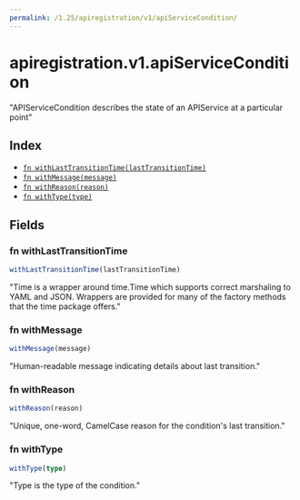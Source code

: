 ```yaml
---
permalink: /1.25/apiregistration/v1/apiServiceCondition/
---
```


# apiregistration.v1.apiServiceCondition

"APIServiceCondition describes the state of an APIService at a particular point"

## Index

* [`fn withLastTransitionTime(lastTransitionTime)`](#fn-withlasttransitiontime)
* [`fn withMessage(message)`](#fn-withmessage)
* [`fn withReason(reason)`](#fn-withreason)
* [`fn withType(type)`](#fn-withtype)

## Fields

### fn withLastTransitionTime

```ts
withLastTransitionTime(lastTransitionTime)
```

"Time is a wrapper around time.Time which supports correct marshaling to YAML and JSON.  Wrappers are provided for many of the factory methods that the time package offers."

### fn withMessage

```ts
withMessage(message)
```

"Human-readable message indicating details about last transition."

### fn withReason

```ts
withReason(reason)
```

"Unique, one-word, CamelCase reason for the condition's last transition."

### fn withType

```ts
withType(type)
```

"Type is the type of the condition."